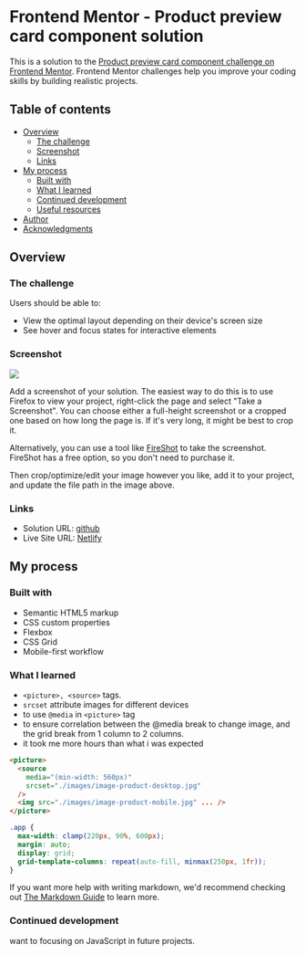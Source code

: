 # Frontend Mentor - Product preview card component solution

This is a solution to the [Product preview card component challenge on Frontend Mentor](https://www.frontendmentor.io/challenges/product-preview-card-component-GO7UmttRfa). Frontend Mentor challenges help you improve your coding skills by building realistic projects.

## Table of contents

- [Overview](#overview)
  - [The challenge](#the-challenge)
  - [Screenshot](#screenshot)
  - [Links](#links)
- [My process](#my-process)
  - [Built with](#built-with)
  - [What I learned](#what-i-learned)
  - [Continued development](#continued-development)
  - [Useful resources](#useful-resources)
- [Author](#author)
- [Acknowledgments](#acknowledgments)

## Overview

### The challenge

Users should be able to:

- View the optimal layout depending on their device's screen size
- See hover and focus states for interactive elements

### Screenshot

![](./screenshot.jpg)

Add a screenshot of your solution. The easiest way to do this is to use Firefox to view your project, right-click the page and select "Take a Screenshot". You can choose either a full-height screenshot or a cropped one based on how long the page is. If it's very long, it might be best to crop it.

Alternatively, you can use a tool like [FireShot](https://getfireshot.com/) to take the screenshot. FireShot has a free option, so you don't need to purchase it.

Then crop/optimize/edit your image however you like, add it to your project, and update the file path in the image above.

### Links

- Solution URL: [github](https://github.com/raficode2303/product-preview-card-component.git)
- Live Site URL: [Netlify](https://product-preview-card-component-2024.netlify.app/)

## My process

### Built with

- Semantic HTML5 markup
- CSS custom properties
- Flexbox
- CSS Grid
- Mobile-first workflow

### What I learned

- `<picture>, <source>` tags.
- `srcset` attribute images for different devices
- to use `@media` in `<picture>` tag
- to ensure correlation between the @media break to change image, and the grid break from 1 column to 2 columns.
- it took me more hours than what i was expected

```html
<picture>
  <source
    media="(min-width: 560px)"
    srcset="./images/image-product-desktop.jpg"
  />
  <img src="./images/image-product-mobile.jpg" ... />
</picture>
```

```css
.app {
  max-width: clamp(220px, 90%, 600px);
  margin: auto;
  display: grid;
  grid-template-columns: repeat(auto-fill, minmax(250px, 1fr));
}
```

If you want more help with writing markdown, we'd recommend checking out [The Markdown Guide](https://www.markdownguide.org/) to learn more.

### Continued development

want to focusing on JavaScript in future projects.
